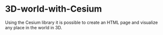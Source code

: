 # 3D-world-with-Cesium
Using the Cesium library it is possible to create an HTML page and visualize any place in the world in 3D.
